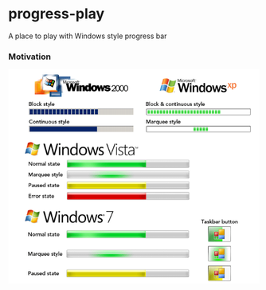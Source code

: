 # progress-play
A place to play with Windows style progress bar

### Motivation
![Windows progress styles](/images/progress-styles-windows.png)
